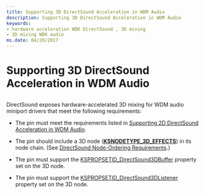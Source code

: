 ```yaml
---
title: Supporting 3D DirectSound Acceleration in WDM Audio
description: Supporting 3D DirectSound Acceleration in WDM Audio
keywords:
- hardware acceleration WDK DirectSound , 3D mixing
- 3D mixing WDK audio
ms.date: 04/20/2017
---
```


# Supporting 3D DirectSound Acceleration in WDM Audio


## <span id="supporting_3d_directsound_acceleration_in_wdm_audio"></span><span id="SUPPORTING_3D_DIRECTSOUND_ACCELERATION_IN_WDM_AUDIO"></span>


DirectSound exposes hardware-accelerated 3D mixing for WDM audio miniport drivers that meet the following requirements:

-   The pin must meet the requirements listed in [Supporting 2D DirectSound Acceleration in WDM Audio](supporting-2d-directsound-acceleration-in-wdm-audio.md).

-   The pin should include a 3D node ([**KSNODETYPE\_3D\_EFFECTS**](./ksnodetype-3d-effects.md)) in its node chain. (See [DirectSound Node-Ordering Requirements](directsound-node-ordering-requirements.md).)

-   The pin must support the [KSPROPSETID\_DirectSound3DBuffer](./kspropsetid-directsound3dbuffer.md) property set on the 3D node.

-   The pin must support the [KSPROPSETID\_DirectSound3DListener](./kspropsetid-directsound3dlistener.md) property set on the 3D node.

 

